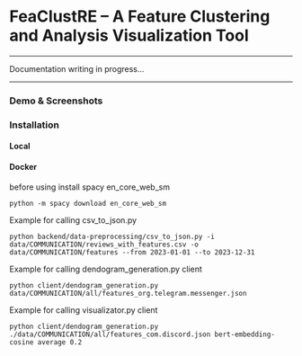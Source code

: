 # FeaClustRE – A Feature Clustering and Analysis Visualization Tool
---

Documentation writing in progress...

---

### Demo & Screenshots

### Installation

#### Local

#### Docker

before using install spacy en_core_web_sm

```python -m spacy download en_core_web_sm```


Example for calling csv_to_json.py

```python backend/data-preprocessing/csv_to_json.py -i data/COMMUNICATION/reviews_with_features.csv -o data/COMMUNICATION/features --from 2023-01-01 --to 2023-12-31```

Example for calling dendogram_generation.py client

```python client/dendogram_generation.py data/COMMUNICATION/all/features_org.telegram.messenger.json```

Example for calling visualizator.py client

```python client/dendogram_generation.py ./data/COMMUNICATION/all/features_com.discord.json bert-embedding-cosine average 0.2```
